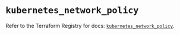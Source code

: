 # `kubernetes_network_policy`

Refer to the Terraform Registry for docs: [`kubernetes_network_policy`](https://registry.terraform.io/providers/hashicorp/kubernetes/2.37.1/docs/resources/network_policy).
